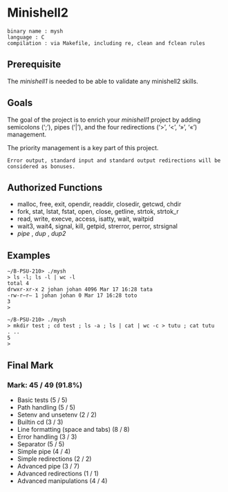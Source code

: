 # Minishell2

```text
binary name : mysh
language : C
compilation : via Makefile, including re, clean and fclean rules
```

## Prerequisite

The _minishell1_ is needed to be able to validate any minishell2 skills.

## Goals

The goal of the project is to enrich your _minishell1_ project by adding semicolons (‘;’), pipes (‘|’), and the four redirections (‘>’, ‘<’, ‘»’, ‘«’) management.

The priority management is a key part of this project.

```text
Error output, standard input and standard output redirections will be considered as bonuses.
```

## Authorized Functions

- malloc, free, exit, opendir, readdir, closedir, getcwd, chdir
- fork, stat, lstat, fstat, open, close, getline, strtok, strtok_r
- read, write, execve, access, isatty, wait, waitpid
- wait3, wait4, signal, kill, getpid, strerror, perror, strsignal
- _pipe_ , _dup_ , _dup2_

## Examples

```text
∼/B-PSU-210> ./mysh
> ls -l; ls -l | wc -l
total 4
drwxr-xr-x 2 johan johan 4096 Mar 17 16:28 tata
-rw-r–r– 1 johan johan 0 Mar 17 16:28 toto
3
>
```

```text
∼/B-PSU-210> ./mysh
> mkdir test ; cd test ; ls -a ; ls | cat | wc -c > tutu ; cat tutu
. ..
5
>
```

## Final Mark

### Mark: 45 / 49 (91.8%)

- Basic tests (5 / 5)
- Path handling (5 / 5)
- Setenv and unsetenv (2 / 2)
- Builtin cd (3 / 3)
- Line formatting (space and tabs) (8 / 8)
- Error handling (3 / 3)
- Separator (5 / 5)
- Simple pipe (4 / 4)
- Simple redirections (2 / 2)
- Advanced pipe (3 / 7)
- Advanced redirections (1 / 1)
- Advanced manipulations (4 / 4)
